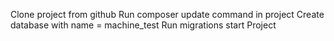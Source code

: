 Clone project from github 
Run composer update command in project 
Create database with name = machine_test
Run migrations
start Project 